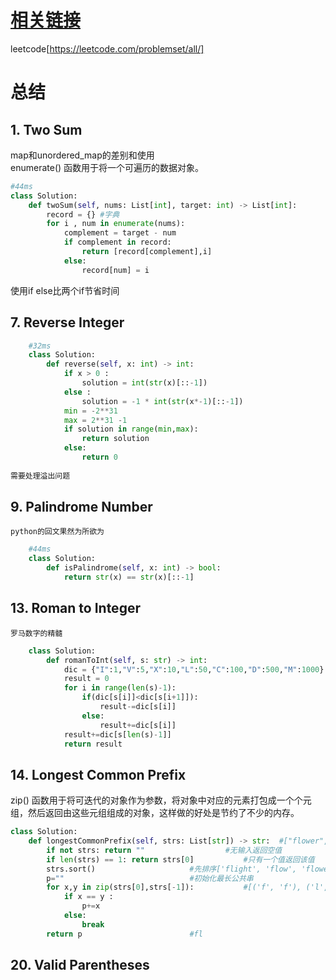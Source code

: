 # [相关链接](https://onedrive.live.com/view.aspx?resid=66FB1CA2D2605783%21664&id=documents&wd=target%28%E5%AD%A6%E4%B9%A0%E5%8C%BA%E5%9F%9F.one%7CCEBA8BBB-5A0A-E240-9F81-CDFE4F659533%2F%E5%81%87%E8%A3%85%E5%9C%A8%E5%AD%A6leetcode%7C4DCBAEC4-2016-4144-8612-6107098E047F%2F%29onenote:https://d.docs.live.net/66fb1ca2d2605783/文档/Family%20Notebook/学习区域.one#假装在学leetcode&section-id={CEBA8BBB-5A0A-E240-9F81-CDFE4F659533}&page-id={4DCBAEC4-2016-4144-8612-6107098E047F}&object-id={CD2C297F-74D0-4BD9-8408-0204D0DD698C}&57)
leetcode[https://leetcode.com/problemset/all/]

# 总结
## 1. Two Sum
map和unordered_map的差别和使用  
enumerate() 函数用于将一个可遍历的数据对象。
```python 
#44ms
class Solution:
    def twoSum(self, nums: List[int], target: int) -> List[int]:
        record = {} #字典
        for i , num in enumerate(nums):
            complement = target - num
            if complement in record:
                return [record[complement],i]
            else:
                record[num] = i
```
使用if else比两个if节省时间
## 7. Reverse Integer
```python
	#32ms
	class Solution:
	    def reverse(self, x: int) -> int:
	        if x > 0 :
	            solution = int(str(x)[::-1])
	        else :
	            solution = -1 * int(str(x*-1)[::-1])
	        min = -2**31
	        max = 2**31 -1
	        if solution in range(min,max):
	            return solution
	        else:
	            return 0
	
需要处理溢出问题
```
## 9. Palindrome Number 
	python的回文果然为所欲为
    
```python
    #44ms
	class Solution:
	    def isPalindrome(self, x: int) -> bool:
	        return str(x) == str(x)[::-1]
```
## 13. Roman to Integer  
	罗马数字的精髓
```python
	class Solution:
	    def romanToInt(self, s: str) -> int:
	        dic = {"I":1,"V":5,"X":10,"L":50,"C":100,"D":500,"M":1000}
	        result = 0
	        for i in range(len(s)-1):
	            if(dic[s[i]]<dic[s[i+1]]):
	                result-=dic[s[i]]
	            else:
	                result+=dic[s[i]]
	        result+=dic[s[len(s)-1]]
	        return result
```
## 14. Longest Common Prefix  
zip() 函数用于将可迭代的对象作为参数，将对象中对应的元素打包成一个个元组，然后返回由这些元组组成的对象，这样做的好处是节约了不少的内存。
```python
class Solution:
    def longestCommonPrefix(self, strs: List[str]) -> str:	#["flower","flow","flight"]
        if not strs: return ""					#无输入返回空值
        if len(strs) == 1: return strs[0]			#只有一个值返回该值
        strs.sort()						#先排序['flight', 'flow', 'flower']
        p=""							#初始化最长公共串
        for x,y in zip(strs[0],strs[-1]):			#[('f', 'f'), ('l', 'l'), ('i', 'o'), ('g', 'w'), ('h', 'e'), ('t', 'r')]
            if x == y :
                p+=x
            else:
                break
        return p						#fl
```
## 20. Valid Parentheses    
	
